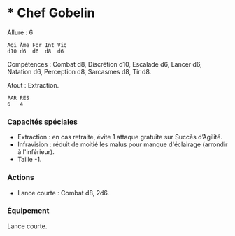 # * Chef Gobelin

Allure : 6

	Agi	Âme	For	Int	Vig
	d10	d6	d6	d8	d6

Compétences : Combat d8, Discrétion d10, Escalade d6, Lancer d6, Natation d6, Perception d8, Sarcasmes d8, Tir d8.

Atout : Extraction.

	PAR	RES
	6	4

### Capacités spéciales
- Extraction : en cas retraite, évite 1 attaque gratuite sur Succès d’Agilité.
- Infravision : réduit de moitié les malus pour manque d'éclairage (arrondir à l'inférieur).
- Taille -1.

### Actions
- Lance courte : Combat d8, 2d6.

### Équipement
Lance courte.

